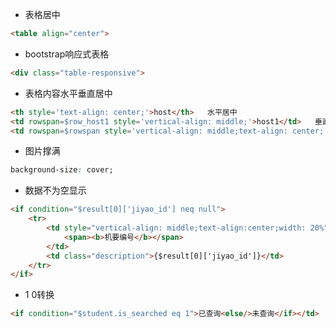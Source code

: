 - 表格居中
```html
<table align="center">
```

- bootstrap响应式表格
```html
<div class="table-responsive">
```
- 表格内容水平垂直居中
```html
<th style='text-align: center;'>host</th>   水平居中
<td rowspan=$row_host1 style='vertical-align: middle;'>host1</td>   垂直居中
<td rowspan=$rowspan style='vertical-align: middle;text-align: center;'>hello</td>  既水平又垂直居中
```

- 图片撑满
```css
background-size: cover;
```
- 数据不为空显示
```html
<if condition="$result[0]['jiyao_id'] neq null">
	<tr>
        <td style="vertical-align: middle;text-align:center;width: 20%">
            <span><b>机要编号</b></span>
        </td>
        <td class="description">{$result[0]['jiyao_id']}</td>
    </tr>
</if>
```

- 1 0转换
```html
<if condition="$student.is_searched eq 1">已查询<else/>未查询</if></td>
```